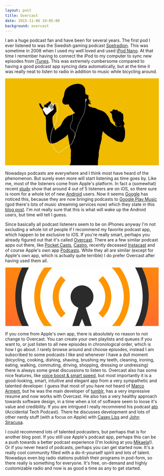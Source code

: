 ```yaml
---
layout: post
title: Overcast
date: 2015-11-06 19:05:00
background: overcast
---
```


I am a huge podcast fan and have been for several years. The first pod I ever listened to was the Swedish gaming podcast [Spelradion](https://sv.wikipedia.org/wiki/Spelradion). This was sometime in 2008 when I used my well loved and used [iPod Nano](https://en.wikipedia.org/wiki/IPod_Nano#3rd_generation). At that time I remember having to connect the iPod to my computer to sync new episodes from [iTunes](http://www.apple.com/itunes/). This was extremely cumbersome compared to having a good podcast app syncing data automatically, but at the time it was really neat to listen to radio in addition to music while bicycling around.

!["iPod Commercial"](/assets/pictures/ipod.jpg)

Nowadays podcasts are everywhere and I think most have heard of the phenomenon. But surely even more will start listening as time goes by. Like me, most of the listeners come from Apple's platform. In fact a (somewhat) recent [study](http://9to5mac.com/2015/07/20/report-82-of-mobile-podcast-listening-happens-on-iphone-mostly-using-apples-podcasts-app/) show that around 4 out of 5 listeners are on iOS, so there sure is room for a whole lot of new [Android](https://www.android.com) users. Now it seems [Google](https://www.google.com) has noticed this, because they are now bringing podcasts to [Google Play Music](https://play.google.com/music) (god there's lots of music streaming services now) which they state in this [blog post](http://officialandroid.blogspot.se/2015/10/podcasters-welcome-to-google-play-music.html). I'm not really sure that this is what will wake up the Android users, but time will tell I guess.

Since basically all podcast listeners seem to be on iPhones anyway I'm not excluding a whole lot of people if I recommend my favorite podcast app, which happen to be exclusive to iOS. If you're really smart, perhaps you already figured out that it's called [Overcast](https://overcast.fm). There are a few similar podcast apps out there, like [Pocket Casts](http://www.shiftyjelly.com/pocketcasts), [Castro](http://castro.fm), recently deceased [Instacast](http://9to5mac.com/2015/06/14/instacast-shuts-down-vemedio-podcast-app/) and of course Apple's own app [Podcasts](https://itunes.apple.com/app/podcasts/id525463029?mt=8&ign-mpt=uo%3D4). While they all are similar (except for Apple's own app, which is actually quite terrible) I do prefer Overcast after having used them all. 

!["Overcast Logo"](/assets/pictures/overcast.png)

If you come from Apple's own app, there is absolutely no reason to not change to Overcast. You can create your own playlists and queues if you want to, or just listen to all new episodes in chronological order, which is how I go about. I rarely browse around and choose episodes, instead I am subscribed to some podcasts I like and whenever I have a dull moment (bicycling, cooking, dishing, shaving, brushing my teeth, cleaning, ironing, eating, walking, commuting, driving, shopping, dressing or undressing) there is always some great discussions to listen to. Overcast also has some nice features, like [voice boost & smart speed](http://www.marco.org/2014/07/16/overcast), but most importantly it is a good-looking, smart, intuitive and elegant app from a very sympathetic and talented developer. I guess that most of you have not heard of [Marco Arment](http://www.marco.org), but he was the main developer of [tumblr](https://www.tumblr.com), has a very impressive resume and now works with Overcast. He also has a very healthy approach towards software design, in a time when a lot of software seem to loose it's value and credibility. If you are intrigued I really recommend his podcast [atp](http://atp.fm) (Accidental Tech Podcast). There he discusses development and lots of other nerdy stuff (with a focus on Apple) with [Casey Liss](http://www.caseyliss.com) and [John Siracusa](http://hypercritical.co).

I could recommend lots of talented podcasters, but perhaps that is for another blog post. If you still use Apple's podcast app, perhaps this can be a push towards a better podcast experience (I'm looking at you [Mikaela](https://www.facebook.com/mikaela.blom?fref=ts)!). Or if you never heard of podcasts, perhaps you can get started now. It's a really cool community filled with a do-it-yourself spirit and lots of talent. Nowadays even big radio stations publish their programs in pod-form, so there really is something for everyone. It's free, on-demand and highly customizable radio and now is as good a time as any to get started.

